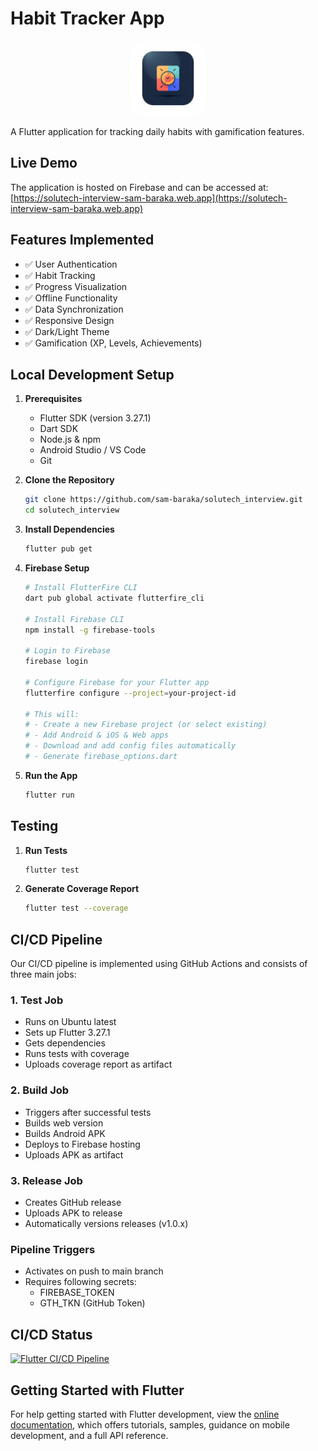 # Habit Tracker App

<p align="center">
  <img src="https://github.com/sam-baraka/habit_tracker/blob/main/assets/icon/icon.jpeg" width="120" height="120" alt="Habit Tracker Icon" style="border-radius: 20px;">
</p>

A Flutter application for tracking daily habits with gamification features.

## Live Demo
The application is hosted on Firebase and can be accessed at:
[https://solutech-interview-sam-baraka.web.app](https://solutech-interview-sam-baraka.web.app)

## Features Implemented
- ✅ User Authentication
- ✅ Habit Tracking
- ✅ Progress Visualization
- ✅ Offline Functionality
- ✅ Data Synchronization
- ✅ Responsive Design
- ✅ Dark/Light Theme
- ✅ Gamification (XP, Levels, Achievements)

## Local Development Setup

1. **Prerequisites**
   - Flutter SDK (version 3.27.1)
   - Dart SDK
   - Node.js & npm
   - Android Studio / VS Code
   - Git

2. **Clone the Repository**
   ```bash
   git clone https://github.com/sam-baraka/solutech_interview.git
   cd solutech_interview
   ```

3. **Install Dependencies**
   ```bash
   flutter pub get
   ```

4. **Firebase Setup**
   ```bash
   # Install FlutterFire CLI
   dart pub global activate flutterfire_cli

   # Install Firebase CLI
   npm install -g firebase-tools

   # Login to Firebase
   firebase login

   # Configure Firebase for your Flutter app
   flutterfire configure --project=your-project-id

   # This will:
   # - Create a new Firebase project (or select existing)
   # - Add Android & iOS & Web apps
   # - Download and add config files automatically
   # - Generate firebase_options.dart
   ```

5. **Run the App**
   ```bash
   flutter run
   ```

## Testing

1. **Run Tests**
   ```bash
   flutter test
   ```

2. **Generate Coverage Report**
   ```bash
   flutter test --coverage
   ```

## CI/CD Pipeline

Our CI/CD pipeline is implemented using GitHub Actions and consists of three main jobs:

### 1. Test Job
- Runs on Ubuntu latest
- Sets up Flutter 3.27.1
- Gets dependencies
- Runs tests with coverage
- Uploads coverage report as artifact

### 2. Build Job
- Triggers after successful tests
- Builds web version
- Builds Android APK
- Deploys to Firebase hosting
- Uploads APK as artifact

### 3. Release Job
- Creates GitHub release
- Uploads APK to release
- Automatically versions releases (v1.0.x)

### Pipeline Triggers
- Activates on push to main branch
- Requires following secrets:
  - FIREBASE_TOKEN
  - GTH_TKN (GitHub Token)

## CI/CD Status
[![Flutter CI/CD Pipeline](https://github.com/sam-baraka/solutech_interview/actions/workflows/main.yml/badge.svg)](https://github.com/sam-baraka/habit_tracker/actions/workflows/main.yml)

## Getting Started with Flutter

For help getting started with Flutter development, view the
[online documentation](https://docs.flutter.dev/), which offers tutorials,
samples, guidance on mobile development, and a full API reference.